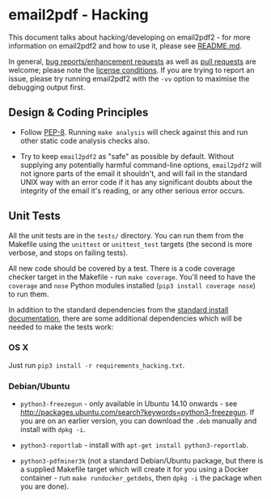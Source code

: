 # email2pdf - Hacking

This document talks about hacking/developing on email2pdf2 - for more
information on email2pdf2 and how to use it, please see
[README.md](https://github.com/pyscioffice/email2pdf2/blob/main/README.md).

In general, [bug reports/enhancement
requests](https://github.com/pyscioffice/email2pdf2/issues) as well as [pull
requests](https://github.com/pyscioffice/email2pdf2/pulls) are welcome;
please note the [license
conditions](https://github.com/pyscioffice/email2pdf2/blob/main/LICENSE.txt).
If you are trying to report an issue, please try running email2pdf2 with the
`-vv` option to maximise the debugging output first.

## Design & Coding Principles

* Follow [PEP-8](https://www.python.org/dev/peps/pep-0008/). Running `make
  analysis` will check against this and run other static code analysis checks
  also.

* Try to keep `email2pdf2` as "safe" as possible by default. Without supplying
  any potentially harmful command-line options, `email2pdf2` will not ignore
  parts of the email it shouldn't, and will fail in the standard UNIX way with
  an error code if it has any significant doubts about the integrity of the
  email it's reading, or any other serious error occurs.

## Unit Tests

All the unit tests are in the `tests/` directory. You can run them from the
Makefile using the `unittest` or `unittest_test` targets (the second is more
verbose, and stops on failing tests).

All new code should be covered by a test. There is a code coverage checker
target in the Makefile - run `make coverage`. You'll need to have the
`coverage` and `nose` Python modules installed (`pip3 install coverage nose`)
to run them.

In addition to the standard dependencies from the [standard install
documentation](https://github.com/pyscioffice/email2pdf2/blob/main/README.md),
there are some additional dependencies which will be needed to make the tests
work:

### OS X

Just run `pip3 install -r requirements_hacking.txt`.

### Debian/Ubuntu

* `python3-freezegun` - only available in Ubuntu 14.10 onwards - see
  <http://packages.ubuntu.com/search?keywords=python3-freezegun>. If you are on
  an earlier version, you can download the `.deb` manually and install with
  `dpkg -i`.

* `python3-reportlab` - install with `apt-get install python3-reportlab`.

* `python3-pdfminer3k` (not a standard Debian/Ubuntu package, but there is a
  supplied Makefile target which will create it for you using a Docker
  container - run `make rundocker_getdebs`, then `dpkg -i` the package when
  you are done).
